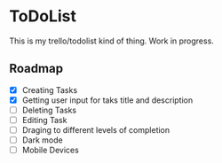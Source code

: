 # ToDoList
This is my trello/todolist kind of thing. Work in progress.
## Roadmap 
  -[x] Creating Tasks
  -[x] Getting user input for taks title and description
  -[ ] Deleting Tasks
  -[ ] Editing Task
  -[ ] Draging to different levels of completion
  -[ ] Dark mode
  -[ ] Mobile Devices
